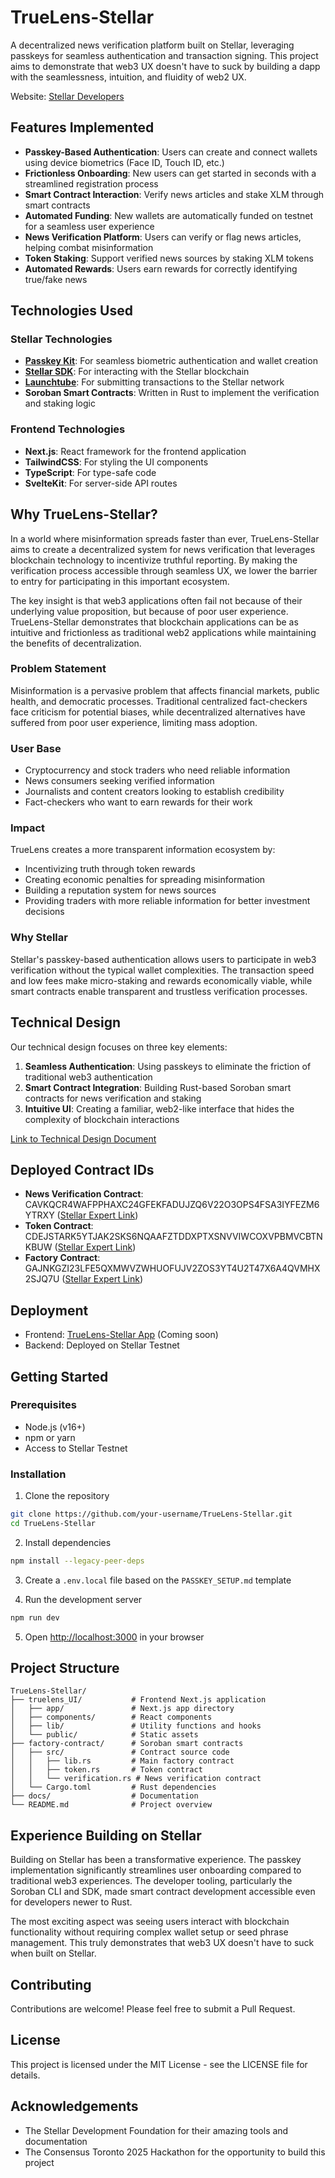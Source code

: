 # TrueLens-Stellar

A decentralized news verification platform built on Stellar, leveraging passkeys for seamless authentication and transaction signing. This project aims to demonstrate that web3 UX doesn't have to suck by building a dapp with the seamlessness, intuition, and fluidity of web2 UX.

Website: [Stellar Developers](https://developers.stellar.org/)

## Features Implemented

- **Passkey-Based Authentication**: Users can create and connect wallets using device biometrics (Face ID, Touch ID, etc.)
- **Frictionless Onboarding**: New users can get started in seconds with a streamlined registration process
- **Smart Contract Interaction**: Verify news articles and stake XLM through smart contracts
- **Automated Funding**: New wallets are automatically funded on testnet for a seamless user experience
- **News Verification Platform**: Users can verify or flag news articles, helping combat misinformation
- **Token Staking**: Support verified news sources by staking XLM tokens
- **Automated Rewards**: Users earn rewards for correctly identifying true/fake news

## Technologies Used

### Stellar Technologies
- **[Passkey Kit](https://github.com/kalepail/passkey-kit)**: For seamless biometric authentication and wallet creation
- **[Stellar SDK](https://github.com/stellar/js-stellar-sdk)**: For interacting with the Stellar blockchain
- **[Launchtube](https://github.com/stellar/launchtube)**: For submitting transactions to the Stellar network
- **Soroban Smart Contracts**: Written in Rust to implement the verification and staking logic

### Frontend Technologies
- **Next.js**: React framework for the frontend application
- **TailwindCSS**: For styling the UI components
- **TypeScript**: For type-safe code
- **SvelteKit**: For server-side API routes

## Why TrueLens-Stellar?

In a world where misinformation spreads faster than ever, TrueLens-Stellar aims to create a decentralized system for news verification that leverages blockchain technology to incentivize truthful reporting. By making the verification process accessible through seamless UX, we lower the barrier to entry for participating in this important ecosystem.

The key insight is that web3 applications often fail not because of their underlying value proposition, but because of poor user experience. TrueLens-Stellar demonstrates that blockchain applications can be as intuitive and frictionless as traditional web2 applications while maintaining the benefits of decentralization.

### Problem Statement
Misinformation is a pervasive problem that affects financial markets, public health, and democratic processes. Traditional centralized fact-checkers face criticism for potential biases, while decentralized alternatives have suffered from poor user experience, limiting mass adoption.

### User Base
- Cryptocurrency and stock traders who need reliable information
- News consumers seeking verified information
- Journalists and content creators looking to establish credibility
- Fact-checkers who want to earn rewards for their work

### Impact
TrueLens creates a more transparent information ecosystem by:
- Incentivizing truth through token rewards
- Creating economic penalties for spreading misinformation
- Building a reputation system for news sources
- Providing traders with more reliable information for better investment decisions

### Why Stellar
Stellar's passkey-based authentication allows users to participate in web3 verification without the typical wallet complexities. The transaction speed and low fees make micro-staking and rewards economically viable, while smart contracts enable transparent and trustless verification processes.

## Technical Design

Our technical design focuses on three key elements:

1. **Seamless Authentication**: Using passkeys to eliminate the friction of traditional web3 authentication
2. **Smart Contract Integration**: Building Rust-based Soroban smart contracts for news verification and staking
3. **Intuitive UI**: Creating a familiar, web2-like interface that hides the complexity of blockchain interactions

[Link to Technical Design Document](docs/TECHNICAL_DESIGN.md)

## Deployed Contract IDs

- **News Verification Contract**: CAVKQCR4WAFPPHAXC24GFEKFADUJZQ6V22O3OPS4FSA3IYFEZM6YTRXY ([Stellar Expert Link](https://stellar.expert/explorer/testnet/contract/CAVKQCR4WAFPPHAXC24GFEKFADUJZQ6V22O3OPS4FSA3IYFEZM6YTRXY))
- **Token Contract**: CDEJSTARK5YTJAK2SKS6NQAAFZTDDXPTXSNVVIWCOXVPBMVCBTNKBUW ([Stellar Expert Link](https://stellar.expert/explorer/testnet/contract/CDEJSTARK5YTJAK2SKS6NQAAFZTDDXPTXSNVVIWCOXVPBMVCBTNKBUW))
- **Factory Contract**: GAJNKGZI23LFE5QXMWVZWHUOFUJV2ZOS3YT4U2T47X6A4QVMHX2SJQ7U ([Stellar Expert Link](https://stellar.expert/explorer/testnet/contract/GAJNKGZI23LFE5QXMWVZWHUOFUJV2ZOS3YT4U2T47X6A4QVMHX2SJQ7U))

## Deployment

- Frontend: [TrueLens-Stellar App](https://truelens-stellar.vercel.app) (Coming soon)
- Backend: Deployed on Stellar Testnet

## Getting Started

### Prerequisites

- Node.js (v16+)
- npm or yarn
- Access to Stellar Testnet

### Installation

1. Clone the repository
```bash
git clone https://github.com/your-username/TrueLens-Stellar.git
cd TrueLens-Stellar
```

2. Install dependencies
```bash
npm install --legacy-peer-deps
```

3. Create a `.env.local` file based on the `PASSKEY_SETUP.md` template

4. Run the development server
```bash
npm run dev
```

5. Open [http://localhost:3000](http://localhost:3000) in your browser

## Project Structure

```
TrueLens-Stellar/
├── truelens_UI/           # Frontend Next.js application
│   ├── app/               # Next.js app directory
│   ├── components/        # React components
│   ├── lib/               # Utility functions and hooks
│   └── public/            # Static assets
├── factory-contract/      # Soroban smart contracts
│   ├── src/               # Contract source code
│   │   ├── lib.rs         # Main factory contract
│   │   ├── token.rs       # Token contract
│   │   └── verification.rs # News verification contract
│   └── Cargo.toml         # Rust dependencies
├── docs/                  # Documentation
└── README.md              # Project overview
```

## Experience Building on Stellar

Building on Stellar has been a transformative experience. The passkey implementation significantly streamlines user onboarding compared to traditional web3 experiences. The developer tooling, particularly the Soroban CLI and SDK, made smart contract development accessible even for developers newer to Rust.

The most exciting aspect was seeing users interact with blockchain functionality without requiring complex wallet setup or seed phrase management. This truly demonstrates that web3 UX doesn't have to suck when built on Stellar.

## Contributing

Contributions are welcome! Please feel free to submit a Pull Request.

## License

This project is licensed under the MIT License - see the LICENSE file for details.

## Acknowledgements

- The Stellar Development Foundation for their amazing tools and documentation
- The Consensus Toronto 2025 Hackathon for the opportunity to build this project